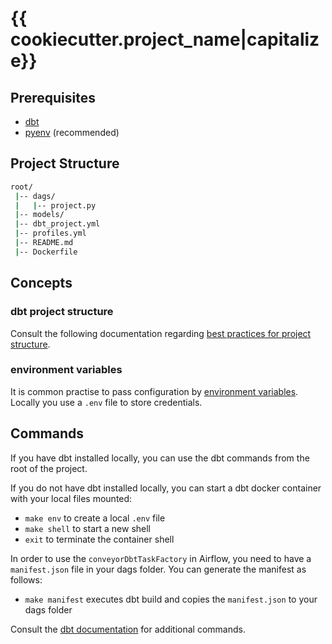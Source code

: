 # {{ cookiecutter.project_name|capitalize}}

## Prerequisites

- [dbt](https://docs.getdbt.com/dbt-cli/installation/)
- [pyenv](https://github.com/pyenv/pyenv) (recommended)

## Project Structure

```bash
root/
 |-- dags/
 |   |-- project.py
 |-- models/
 |-- dbt_project.yml
 |-- profiles.yml
 |-- README.md
 |-- Dockerfile 
```

## Concepts

### dbt project structure
Consult the following documentation regarding [best practices for project structure](https://discourse.getdbt.com/t/how-we-structure-our-dbt-projects/355).

### environment variables
It is common practise to pass configuration by [environment variables](https://docs.getdbt.com/reference/dbt-jinja-functions/env_var).
Locally you use a `.env` file to store credentials. 

## Commands
If you have dbt installed locally, you can use the dbt commands from the root of the project.

If you do not have dbt installed locally, you can start a dbt docker container with your local files mounted:
- `make env` to create a local `.env` file
- `make shell` to start a new shell
- `exit` to terminate the container shell

In order to use the `conveyorDbtTaskFactory` in Airflow, you need to have a `manifest.json` file in your dags folder.
You can generate the manifest as follows:
- `make manifest` executes dbt build and copies the `manifest.json` to your dags folder

Consult the [dbt documentation](https://docs.getdbt.com/docs/introduction) for additional commands.
